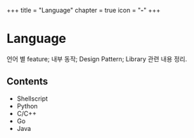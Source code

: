 +++
title = "Language"
chapter = true
icon = "<b>-</b>"
+++

# Language
언어 별 feature; 내부 동작; Design Pattern; Library 관련 내용 정리.

## Contents
- Shellscript
- Python
- C/C++
- Go
- Java
